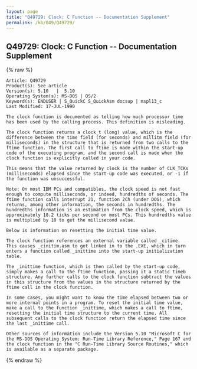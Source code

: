 ```yaml
---
layout: page
title: "Q49729: Clock: C Function -- Documentation Supplement"
permalink: /kb/049/Q49729/
---
```


## Q49729: Clock: C Function -- Documentation Supplement

{% raw %}

	Article: Q49729
	Product(s): See article
	Version(s): 5.10   |  5.10
	Operating System(s): MS-DOS | OS/2
	Keyword(s): ENDUSER | S_QuickC S_QuickAsm docsup | mspl13_c
	Last Modified: 17-JUL-1990
	
	The clock function is documented as telling how much processor time
	has been used by the calling process. This definition is misleading.
	
	The clock function returns a clock_t (long) value, which is the
	difference between the time field (for seconds) and millitm field (for
	milliseconds) in the structure that is returned from two calls to the
	ftime function. The first call to ftime is made within the start-up
	code of the executing program, and the second call is made when the
	clock function is explicitly called in your code.
	
	This means that the value returned by clock is the number of CLK_TCKs
	(milliseconds) elapsed since the start-up code was executed, or -1 if
	the function was unsuccessful.
	
	Note: On most IBM PCs and compatibles, the clock speed is not fast
	enough to compute milliseconds, or indeed, hundredths of seconds. The
	ftime function calls interrupt 21, function 2Ch (under DOS), which
	returns, among other information, the seconds in hundredths. The
	hundredths information is an estimation from the clock speed, which is
	approximately 18.2 ticks per second on most PCs. This hundredths value
	is multiplied by 10 to get the millisecond value.
	
	Below is information on resetting the initial time value.
	
	The clock function references an external variable called _citime.
	This causes _cinitim.asm to get linked in to the .EXE, which in turn
	enters a function called _inittime into the start-up initialization
	table.
	
	The _inittime function, which is then called by the start-up code,
	simply makes a call to the ftime function, passing it a static timeb
	structure. Any further calls to the clock function subtract the values
	in this structure from the values in the structure returned by the
	ftime call in the clock function.
	
	In some cases, you might want to know the time elapsed between two or
	more internal points in a program. To reset the initial time value,
	make a call to the function _inittime, which makes a call to ftime,
	resetting the initial time structure to the current time. All
	subsequent calls to the clock function return the elapsed time since
	the last _inittime call.
	
	Other sources of information include the Version 5.10 "Microsoft C for
	the MS-DOS Operating System: Run-Time Library Reference," Page 167 and
	the clock function in the "C Run-Time Library Source Routines," which
	is available as a separate package.

{% endraw %}
